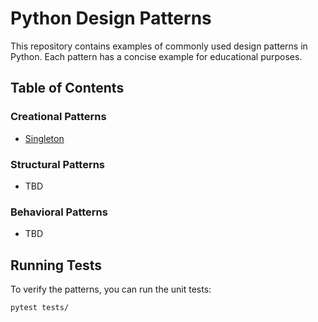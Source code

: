 # Python Design Patterns

This repository contains examples of commonly used design patterns in Python. Each pattern has a concise example for educational purposes.

## Table of Contents

### Creational Patterns
- [Singleton](creational/singleton.py)

### Structural Patterns
- TBD

### Behavioral Patterns
- TBD

## Running Tests

To verify the patterns, you can run the unit tests:
```bash
pytest tests/
